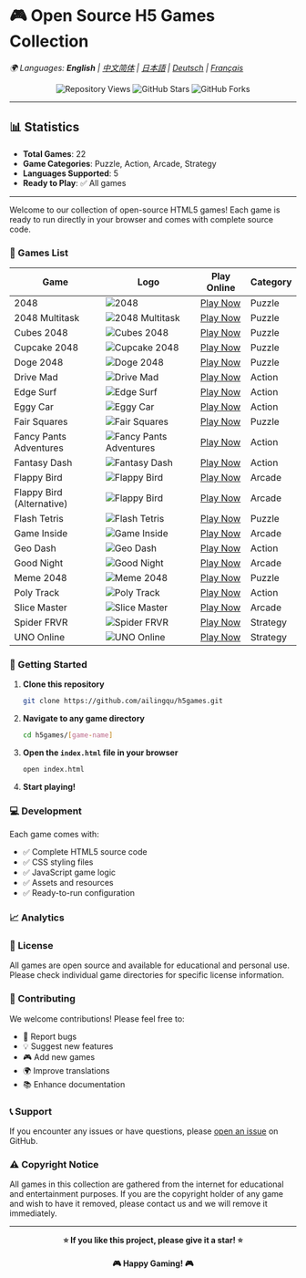 # 🎮 Open Source H5 Games Collection

*🌍 Languages: **English** | [中文简体](README-zh.md) | [日本語](README-ja.md) | [Deutsch](README-de.md) | [Français](README-fr.md)*

<!-- Language Switch Script -->
<script>
function switchLanguage(lang) {
    const languageFiles = {
        'en': 'README.md',
        'zh': 'README-zh.md',
        'ja': 'README-ja.md',
        'de': 'README-de.md',
        'fr': 'README-fr.md'
    };
    if (languageFiles[lang]) {
        window.location.href = languageFiles[lang];
    }
}
</script>

<!-- Stats Counter -->
<div align="center">
    <img src="https://komarev.com/ghpvc/?username=ailingqu&label=Repository%20views&color=0e75b6&style=flat" alt="Repository Views" />
    <img src="https://img.shields.io/github/stars/ailingqu/h5games?style=social" alt="GitHub Stars" />
    <img src="https://img.shields.io/github/forks/ailingqu/h5games?style=social" alt="GitHub Forks" />
</div>

---

## 📊 Statistics

- **Total Games**: 22
- **Game Categories**: Puzzle, Action, Arcade, Strategy
- **Languages Supported**: 5
- **Ready to Play**: ✅ All games

---

Welcome to our collection of open-source HTML5 games! Each game is ready to run directly in your browser and comes with complete source code.

### 🎯 Games List

| Game | Logo | Play Online | Category |
|------|------|-------------|----------|
| 2048 | ![2048](./2048/cover.png) | [Play Now](https://cubes-2048.io/games/2048) | Puzzle |
| 2048 Multitask | ![2048 Multitask](./2048-multitask/cover.png) | [Play Now](https://cubes-2048.io/games/2048-multitask) | Puzzle |
| Cubes 2048 | ![Cubes 2048](./cubes-2048/cover.png) | [Play Now](https://cubes-2048.io/games/cubes-2048) | Puzzle |
| Cupcake 2048 | ![Cupcake 2048](./cupcake2048/cover.png) | [Play Now](https://cubes-2048.io/games/cupcake2048) | Puzzle |
| Doge 2048 | ![Doge 2048](./doge2048/cover.png) | [Play Now](https://cubes-2048.io/games/doge2048) | Puzzle |
| Drive Mad | ![Drive Mad](./drive-mad/cover.png) | [Play Now](https://cubes-2048.io/games/drive-mad) | Action |
| Edge Surf | ![Edge Surf](./edge-surf/cover.png) | [Play Now](https://cubes-2048.io/games/edge-surf) | Action |
| Eggy Car | ![Eggy Car](./eggycar/cover.png) | [Play Now](https://cubes-2048.io/games/eggycar) | Action |
| Fair Squares | ![Fair Squares](./fairsquares/cover.png) | [Play Now](https://cubes-2048.io/games/fairsquares) | Puzzle |
| Fancy Pants Adventures | ![Fancy Pants Adventures](./fancypantsadventures/cover.png) | [Play Now](https://cubes-2048.io/games/fancypantsadventures) | Action |
| Fantasy Dash | ![Fantasy Dash](./fantasy-dash/cover.png) | [Play Now](https://cubes-2048.io/games/fantasy-dash) | Action |
| Flappy Bird | ![Flappy Bird](./flappy-bird/cover.png) | [Play Now](https://cubes-2048.io/games/flappy-bird) | Arcade |
| Flappy Bird (Alternative) | ![Flappy Bird](./flappybird/cover.png) | [Play Now](https://cubes-2048.io/games/flappybird) | Arcade |
| Flash Tetris | ![Flash Tetris](./flashtetris/cover.png) | [Play Now](https://cubes-2048.io/games/flashtetris) | Puzzle |
| Game Inside | ![Game Inside](./game-inside/cover.png) | [Play Now](https://cubes-2048.io/games/game-inside) | Arcade |
| Geo Dash | ![Geo Dash](./geodash/cover.png) | [Play Now](https://cubes-2048.io/games/geodash) | Action |
| Good Night | ![Good Night](./goodnight/cover.png) | [Play Now](https://cubes-2048.io/games/goodnight) | Arcade |
| Meme 2048 | ![Meme 2048](./meme2048/cover.png) | [Play Now](https://cubes-2048.io/games/meme2048) | Puzzle |
| Poly Track | ![Poly Track](./polytrack/cover.png) | [Play Now](https://cubes-2048.io/games/polytrack) | Action |
| Slice Master | ![Slice Master](./slice-master/cover.png) | [Play Now](https://cubes-2048.io/games/slice-master) | Arcade |
| Spider FRVR | ![Spider FRVR](./spiderfrvr/cover.png) | [Play Now](https://cubes-2048.io/games/spiderfrvr) | Strategy |
| UNO Online | ![UNO Online](./uno-online/cover.png) | [Play Now](https://cubes-2048.io/games/uno-online) | Strategy |

### 🚀 Getting Started

1. **Clone this repository**
   ```bash
   git clone https://github.com/ailingqu/h5games.git
   ```

2. **Navigate to any game directory**
   ```bash
   cd h5games/[game-name]
   ```

3. **Open the `index.html` file in your browser**
   ```bash
   open index.html
   ```

4. **Start playing!**

### 💻 Development

Each game comes with:
- ✅ Complete HTML5 source code
- ✅ CSS styling files
- ✅ JavaScript game logic
- ✅ Assets and resources
- ✅ Ready-to-run configuration

### 📈 Analytics

<!-- Game Analytics -->
<script>
// Game click tracking
function trackGameClick(gameName) {
    if (typeof gtag !== 'undefined') {
        gtag('event', 'game_click', {
            'game_name': gameName,
            'event_category': 'games',
            'event_label': gameName
        });
    }
}

// Language switch tracking
function trackLanguageSwitch(language) {
    if (typeof gtag !== 'undefined') {
        gtag('event', 'language_switch', {
            'language': language,
            'event_category': 'navigation',
            'event_label': language
        });
    }
}
</script>

### 📜 License

All games are open source and available for educational and personal use. Please check individual game directories for specific license information.

### 🤝 Contributing

We welcome contributions! Please feel free to:
- 🐛 Report bugs
- 💡 Suggest new features
- 🎮 Add new games
- 🌍 Improve translations
- 📚 Enhance documentation

### 📞 Support

If you encounter any issues or have questions, please [open an issue](https://github.com/ailingqu/h5games/issues) on GitHub.

### ⚠️ Copyright Notice

All games in this collection are gathered from the internet for educational and entertainment purposes. If you are the copyright holder of any game and wish to have it removed, please contact us and we will remove it immediately.

---

<div align="center">
    <strong>⭐ If you like this project, please give it a star! ⭐</strong>
    <br><br>
    <strong>🎮 Happy Gaming! 🎮</strong>
</div> 